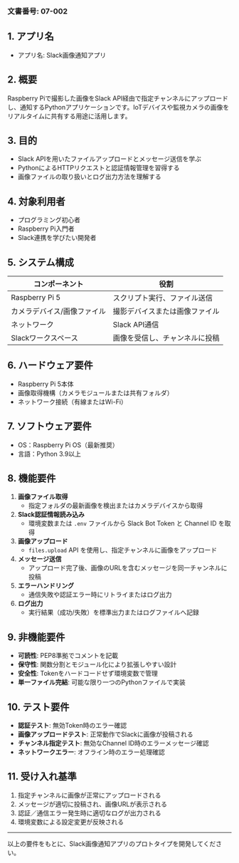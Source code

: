 ### 文書番号: 07-002

## 1. アプリ名
- アプリ名: Slack画像通知アプリ

## 2. 概要
Raspberry Piで撮影した画像をSlack API経由で指定チャンネルにアップロードし、通知するPythonアプリケーションです。IoTデバイスや監視カメラの画像をリアルタイムに共有する用途に活用します。

## 3. 目的
- Slack APIを用いたファイルアップロードとメッセージ送信を学ぶ
- PythonによるHTTPリクエストと認証情報管理を習得する
- 画像ファイルの取り扱いとログ出力方法を理解する

## 4. 対象利用者
- プログラミング初心者
- Raspberry Pi入門者
- Slack連携を学びたい開発者

## 5. システム構成
| コンポーネント               | 役割                             |
|-----------------------------|----------------------------------|
| Raspberry Pi 5              | スクリプト実行、ファイル送信      |
| カメラデバイス/画像ファイル   | 撮影デバイスまたは画像ファイル    |
| ネットワーク                | Slack API通信                    |
| Slackワークスペース          | 画像を受信し、チャンネルに投稿    |

## 6. ハードウェア要件
- Raspberry Pi 5本体
- 画像取得機構（カメラモジュールまたは共有フォルダ）
- ネットワーク接続（有線またはWi-Fi）

## 7. ソフトウェア要件
- OS：Raspberry Pi OS（最新推奨）
- 言語：Python 3.9以上

## 8. 機能要件
1. **画像ファイル取得**
   - 指定フォルダの最新画像を検出またはカメラデバイスから取得
2. **Slack認証情報読み込み**
   - 環境変数または `.env` ファイルから Slack Bot Token と Channel ID を取得
3. **画像アップロード**
   - `files.upload` API を使用し、指定チャンネルに画像をアップロード
4. **メッセージ送信**
   - アップロード完了後、画像のURLを含むメッセージを同一チャンネルに投稿
5. **エラーハンドリング**
   - 通信失敗や認証エラー時にリトライまたはログ出力
6. **ログ出力**
   - 実行結果（成功/失敗）を標準出力またはログファイルへ記録

## 9. 非機能要件
- **可読性**: PEP8準拠でコメントを記載
- **保守性**: 関数分割とモジュール化により拡張しやすい設計
- **安全性**: Tokenをハードコードせず環境変数で管理
- **単一ファイル完結**: 可能な限り一つのPythonファイルで実装

## 10. テスト要件
- **認証テスト**: 無効Token時のエラー確認
- **画像アップロードテスト**: 正常動作でSlackに画像が投稿される
- **チャンネル指定テスト**: 無効なChannel ID時のエラーメッセージ確認
- **ネットワークエラー**: オフライン時のエラー処理確認

## 11. 受け入れ基準
1. 指定チャンネルに画像が正常にアップロードされる
2. メッセージが適切に投稿され、画像URLが表示される
3. 認証／通信エラー発生時に適切なログが出力される
4. 環境変数による設定変更が反映される

---
以上の要件をもとに、Slack画像通知アプリのプロトタイプを開発してください。
